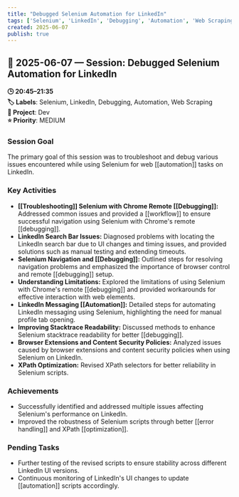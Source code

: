 ```yaml
---
title: "Debugged Selenium Automation for LinkedIn"
tags: ['Selenium', 'LinkedIn', 'Debugging', 'Automation', 'Web Scraping']
created: 2025-06-07
publish: true
---
```


## 📅 2025-06-07 — Session: Debugged Selenium Automation for LinkedIn

**🕒 20:45–21:35**  
**🏷️ Labels**: Selenium, LinkedIn, Debugging, Automation, Web Scraping  
**📂 Project**: Dev  
**⭐ Priority**: MEDIUM  


### Session Goal
The primary goal of this session was to troubleshoot and debug various issues encountered while using Selenium for web [[automation]] tasks on LinkedIn.

### Key Activities
- **[[Troubleshooting]] Selenium with Chrome Remote [[Debugging]]:** Addressed common issues and provided a [[workflow]] to ensure successful navigation using Selenium with Chrome's remote [[debugging]].
- **LinkedIn Search Bar Issues:** Diagnosed problems with locating the LinkedIn search bar due to UI changes and timing issues, and provided solutions such as manual testing and extending timeouts.
- **Selenium Navigation and [[Debugging]]:** Outlined steps for resolving navigation problems and emphasized the importance of browser control and remote [[debugging]] setup.
- **Understanding Limitations:** Explored the limitations of using Selenium with Chrome's remote [[debugging]] and provided workarounds for effective interaction with web elements.
- **LinkedIn Messaging [[Automation]]:** Detailed steps for automating LinkedIn messaging using Selenium, highlighting the need for manual profile tab opening.
- **Improving Stacktrace Readability:** Discussed methods to enhance Selenium stacktrace readability for better [[debugging]].
- **Browser Extensions and Content Security Policies:** Analyzed issues caused by browser extensions and content security policies when using Selenium on LinkedIn.
- **XPath Optimization:** Revised XPath selectors for better reliability in Selenium scripts.

### Achievements
- Successfully identified and addressed multiple issues affecting Selenium's performance on LinkedIn.
- Improved the robustness of Selenium scripts through better [[error handling]] and XPath [[optimization]].

### Pending Tasks
- Further testing of the revised scripts to ensure stability across different LinkedIn UI versions.
- Continuous monitoring of LinkedIn's UI changes to update [[automation]] scripts accordingly.
